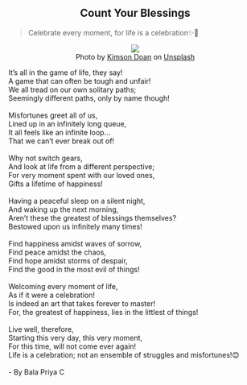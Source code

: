 <div align="center"><h2>Count Your Blessings</h2></div>

 > Celebrate every moment, for life is a celebration✨🌸

<div align="center"><img src="https://images.unsplash.com/photo-1444211111734-7cddabac4149?ixid=MnwxMjA3fDB8MHxwaG90by1wYWdlfHx8fGVufDB8fHx8&ixlib=rb-1.2.1&auto=format&fit=crop&w=753&q=80"></div>


<div align="center">Photo by <a href="https://unsplash.com/@kimsondoan?utm_source=unsplash&utm_medium=referral&utm_content=creditCopyText">Kimson Doan</a> on <a href="https://unsplash.com/?utm_source=unsplash&utm_medium=referral&utm_content=creditCopyText">Unsplash</a>
  </div>

It’s all in the game of life, they say!<br>
A game that can often be tough and unfair!<br>
We all tread on our own solitary paths;<br>
Seemingly different paths, only by name though!<br>
<br>
Misfortunes greet all of us,<br>
Lined up in an infinitely long queue,<br>
It all feels like an infinite loop…<br>
That we can’t ever break out of!<br>
<br>
Why not switch gears,<br>
And look at life from a different perspective;<br>
For very moment spent with our loved ones,<br>
Gifts a lifetime of happiness!<br>
<br>
Having a peaceful sleep on a silent night,<br>
And waking up the next morning,<br>
Aren’t these the greatest of blessings themselves?<br>
Bestowed upon us infinitely many times!<br>
<br>
Find happiness amidst waves of sorrow,<br>
Find peace amidst the chaos,<br>
Find hope amidst storms of despair,<br>
Find the good in the most evil of things!<br>
<br>
Welcoming every moment of life,<br>
As if it were a celebration!<br>
Is indeed an art that takes forever to master!<br>
For, the greatest of happiness, lies in the littlest of things!<br>
<br>
Live well, therefore,<br>
Starting this very day, this very moment,<br>
For this time, will not come ever again!<br>
Life is a celebration; not an ensemble of struggles and misfortunes!😊<br>
<br>
\- By Bala Priya C
